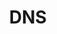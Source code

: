 ---
weight: 999
title: "DNS"
description: "[Bind](./dns/bind) • [PowerDNS](./dns/powerdns)"
icon: "dns"
toc: true
---